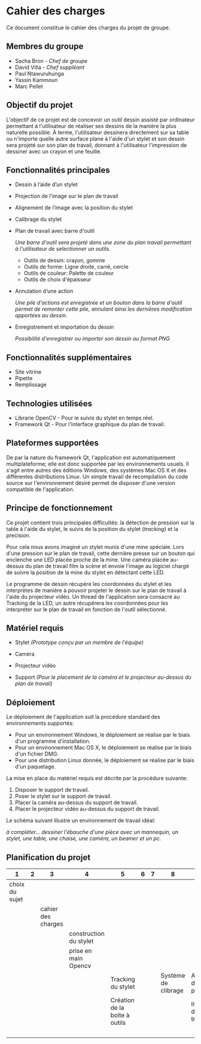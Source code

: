 # Cahier des charges

Ce document constitue le cahier des charges du projet de groupe.

## Membres du groupe

- Sacha Bron - *Chef de groupe*
- David Villa - *Chef suppléant*
- Paul Ntawuruhunga
- Yassin Kammoun
- Marc Pellet


## Objectif du projet

L'objectif de ce projet est de concevoir un outil dessin assisté par ordinateur permettant à l'utilisateur de réaliser ses dessins de la manière la plus naturelle possible. À terme, l'utilisateur dessinera directement sur sa table ou n'importe quelle autre surface plane à l'aide d'un stylet et son dessin sera projeté sur son plan de travail, donnant à l'utilisateur l'impression de dessiner avec un crayon et une feuille.


## Fonctionnalités principales

- Dessin à l’aide d’un stylet
- Projection de l’image sur le plan de travail
- Alignement de l’image avec la position du stylet
- Calibrage du stylet
- Plan de travail avec barre d'outil

	*Une barre d'outil sera projeté dans une zone du plan travail permettant à l'utilisateur de selectionner un outils.*
	
	- Outils de dessin: crayon, gomme
	- Outils de forme: Ligne droite, carré, cercle
	- Outils de couleur: Palette de couleur
	- Outils de choix d'épaisseur
	
- Annulation d’une action

	*Une pile d'actions est enregistrée et un bouton dans la barre d'outil permet de remonter cette pile, annulant ainsi les dernières modification apportées au dessin.*
- Enregistrement et importation du dessin

	*Possibilité d'enregistrer ou importer son dessin au format PNG*
	

## Fonctionnalités supplémentaires

- Site vitrine
- Pipette 
- Remplissage

## Technologies utilisées

- Librarie OpenCV - Pour le suivis du stylet en temps réel.
- Framework Qt - Pour l'interface graphique du plan de travail.

## Plateformes supportées

De par la nature du framework Qt, l'application est automatiquement multiplateforme; elle est donc supportée par les environnements usuels. Il s'agit entre autres des éditions Windows, des systèmes Mac OS X et des différentes distributions Linux. Un simple travail de recompilation du code source sur l'environnement désiré permet de disposer d'une version compatible de l'application.

## Principe de fonctionnement

Ce projet contient trois principales difficultés: la détection de pression sur la table à l'aide du stylet, le suivis de la position du stylet (*tracking*) et la precision.

Pour cela nous avons imaginé un stylet munis d'une mine spéciale. Lors d'une pression sur le plan de travail, cette dernière presse sur un bouton qui enclenche une LED placée proche de la mine. Une caméra placée au-dessus du plan de travail film la scène et envoie l'image au logiciel chargé de suivre la position de la mine du stylet en détectant cette LED.

Le programme de dessin récupère les coordonnées du stylet et les interprètes de manière à pouvoir projeter le dessin sur le plan de travail à l'aide du projecteur vidéo. Un thread de l'application sera consacré au Tracking de la LED, un autre récupérera les coordonnées pour les interpréter sur le plan de travail en fonction de l'outil sélectionné.


## Matériel requis

- Stylet *(Prototype conçu par un membre de l'équipe)*

- Caméra 

- Projecteur vidéo

- Support *(Pour le placement de la caméra et le projecteur au-dessus du plan de travail)*


## Déploiement

Le déploiement de l'application suit la procédure standard des environnements supportés:

- Pour un environnement Windows, le déploiement se réalise par le biais d'un programme d'installation. 
- Pour un environnement Mac OS X, le déploiement se réalise par le biais d'un fichier DMG.
- Pour une distribution Linux donnée, le déploiement se réalise par le biais d'un paquetage.

La mise en place du matériel requis est décrite par la procédure suivante:

1. Disposer le support de travail.
2. Poser le stylet sur le support de travail.
3. Placer la caméra au-dessus du support de travail.
4. Placer le projecteur vidéo au-dessus du support de travail.

Le schéma suivant illustre un environnement de travail idéal:

*à compléter... dessiner l'ébauche d'une pièce avec un mannequin, un stylet, une table, une chaise, une caméra, un beamer et un pc.*

## Planification du projet

|  1  |  2  |  3  |  4  |  5  |   6   |   7   |   8   |   9   |   10   |   11   |   12  |   13  |   14  |  15  |
|-----|-----|-----|-----|-----|-------|-------|-------|-------|--------|--------|-------|-------|-------|------|
|choix du sujet| | | | | | | | | | | | | |
| | |cahier des charges| | | | | | |
| | | | construction du stylet | | | |
| | | | prise en main Opencv | | | | |
| | | | | Tracking du stylet | | | Système de clibrage | Amélioration de la précision | | |
| | | | | Création de la boite à outils | | | | Interpretation des données trackées | Affichage du dessin | Enregistrement du dessin | |
| | | | | | | | | | | | tests | | rendu |
